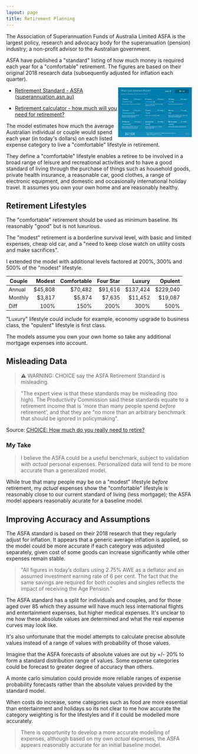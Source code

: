 ```yaml
---
layout: page
title: Retirement Planning
---
```

The Association of Superannuation Funds of Australia Limited ASFA is the largest policy, research and advocacy body for the superanuation (pension) industry; a non-profit advisor to the Australian government.

ASFA have published a "standard" listing of how much money is required each year for a "comfortable" retirement. The figures are based on their original 2018 research data (subsequently adjusted for inflation each quarter).

<img src="images/retirement-calculator.png" width=200 style="float: right" alt="Retirement Calculator [Sept 2022 data]"/>

- [Retirement Standard - ASFA (superannuation.asn.au)](https://www.superannuation.asn.au/resources/retirement-standard#DetailedBreakdowns)

- [Retirement calculator - how much will you need for retirement?](https://www.bt.com.au/personal/your-finances/retirement/retirement-calculator.html)


The model estimates how much the average Australian individual or couple would spend each year (in today's dollars) on each listed expense category to live a "comfortable" lifestyle in retirement.

They define a "comfortable" lifestyle enables a retiree to be involved in a broad range of leisure and recreational activities and to have a good standard of living through the purchase of things such as household goods, private health insurance, a reasonable car, good clothes, a range of electronic equipment, and domestic and occasionally international holiday travel. It assumes you own your own home and are reasonably healthy.

## Retirement Lifestyles

The "comfortable" retirement should be used as minimum baseline. Its reasonably "good" but is not luxurious.

The "modest" retirement is a borderline survival level, with basic and limited expenses, cheap old car, and a "need to keep close watch on utility costs and make sacrifices".

I extended the model with additional levels factored at 200%, 300% and 500% of the "modest" lifestyle.

| Couple  | Modest  | Comfortable | Four Star | Luxury   | Opulent  |
|---------|--------:|------------:|----------:|---------:|---------:|
| Annual  | $45,808 |     $70,482 |   $91,616 | $137,424 | $229,040 |
| Monthly | $3,817  |      $5,874 |    $7,635 |  $11,452 |  $19,087 |
| Diff    | 100%    |        150% |      200% |     300% |     500% |

"Luxury" lifestyle could include for example, economy upgrade to business class, the "opulent" lifestyle is first class.

The models assume you own your own home so take any additional mortgage expenses into account.

## Misleading Data

> ⚠ WARNING: CHOICE say the ASFA Retirement Standard is misleading.

>"The expert view is that these standards may be misleading (too high). The Productivity Commission said these standards equate to a retirement income that is 'more than many people spend _before_ retirement', and that they are "no more than an arbitrary benchmark that should be ignored in policymaking".

Source: [CHOICE: How much do you really need to retire?](https://www.choice.com.au/money/financial-planning-and-investing/superannuation/articles/our-new-retirement-standards)

### My Take

> I believe the ASFA could be a useful benchmark, subject to validation with *actual* personal expenses. Personalized data will tend to be more accurate than a generalized model.

While true that many people may be on a "modest" lifestyle _before_ retirement, my *actual* expenses show the "comfortable" lifestyle is reasonably close to our current standard of living (less mortgage); the ASFA model appears reasonably acurate for a baseline model. 

## Improving Accuracy and Assumptions

The ASFA standard is based on their 2018 research that they regularly adjust for inflation. It appears that a generic average inflation is applied, so the model could be more accurate if each category was adjusted separately, given cost of some goods can increase significantly while other expenses remain stable.

>"All figures in today’s dollars using 2.75% AWE as a deflator and an assumed investment earning rate of 6 per cent. The fact that the same savings are required for both couples and singles reflects the impact of receiving the Age Pension."

The ASFA standard has a split for individuals and couples, and for those aged over 85 which they assume will have much less international flights and entertainment expenses, but higher medical expenses. It's unclear to me how these absolute values are determined and what the real expense curves may look like.

It's also unfortunate that the model attempts to calculate precise absolute values instead of a range of values with probability of those values.

Imagine that the ASFA forecasts of absolute values are out by +/- 20% to form a standard distribution range of values. Some expense categories could be forecast to greater degree of accuracy than others.

A monte carlo simulation could provide more reliable ranges of expense probability forecasts rather than the absolute values provided by the standard model.

When costs do increase, some categories such as food are more essential than entertainment and holidays so its not clear to me how accurate the category weighting is for the lifestyles and if it could be modelled more accurately.

> There is opportunity to develop a more accurate modelling of expenses, although based on my own *actual* expenses, the ASFA appears reasonably accurate for an initial baseline model.
